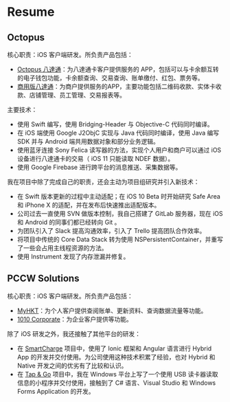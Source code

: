 # Resume

## Octopus

核心职责：iOS 客户端研发。所负责产品包括：

* [Octopus 八達通](https://itunes.apple.com/hk/app/id1114430602)：为八達通卡客户提供服务的 APP，包括可以与卡余额互转的电子钱包功能，卡余额查询、交易查询、账单缴付、红包、票务等。
* [商用版八達通](https://itunes.apple.com/hk/app/id1306589192)：为商户提供服务的APP，主要功能包括二维码收款、实体卡收款、店铺管理、员工管理、交易报表等。

主要技术：

* 使用 Swift 编写，使用 Bridging-Header 与 Objective-C 代码同时编译。
* 在 iOS 端使用 Google J2ObjC 实现与 Java 代码同时编译，使用 Java 编写 SDK 并与 Android 端共用数据对象和部分业务逻辑。
* 使用蓝牙连接 Sony Felica 读写器的方法，实现个人用户和商户可以通过 iOS 设备进行八達通卡的交易（ iOS 11 只能读取 NDEF 数据）。
* 使用 Google Firebase 进行跨平台的消息推送、采集数据等。

我在项目中除了完成自己的职责，还会主动为项目组研究并引入新技术：

* 在 Swift 版本更新的过程中主动适配；在 iOS 10 Beta 时开始研究 Safe Area 和 iPhone X 的适配，并在发布后快速推出适配版本。
* 公司过去一直使用 SVN 做版本控制，我自己搭建了 GitLab 服务器，现在 iOS 和 Android 的同事们都已经转向 Git 。
* 为团队引入了 Slack 提高沟通效率，引入了 Trello 提高团队合作效率。
* 将项目中传统的 Core Data Stack 转为使用 NSPersistentContainer，并重写了一些会占用主线程资源的方法。
* 使用 Instrument 发现了内存泄漏并修复。

## PCCW Solutions

核心职责：iOS 客户端研发。所负责产品包括：

* [MyHKT](https://itunes.apple.com/hk/app/my-hkt/id664964247?mt=8)：为个人客户提供查阅账单、更新资料、查询数据流量等功能。
* [1010 Corporate](https://itunes.apple.com/hk/app/1o1o-corporate/id1194344336?mt=8)：为企业客户提供等功能。

除了 iOS 研发之外，我还接触了其他平台的研发：

* 在 [SmartCharge](https://itunes.apple.com/hk/app/smart-charge/id1191747509?mt=8) 项目中，使用了 Ionic 框架和 Angular 语言进行 Hybrid App 的开发并交付使用。为公司使用这种技术积累了经验，也对 Hybrid 和 Native 开发之间的优劣有了比较和认识。
* 在 [Tap & Go](https://itunes.apple.com/hk/app/tap-go-by-hkt/id1053808015?l=en&mt=8) 项目中，我在 Windows 平台上写了一个使用 USB 读卡器读取信息的小程序并交付使用，接触到了 C\# 语言、Visual Studio 和 Windows Forms Application 的开发。



